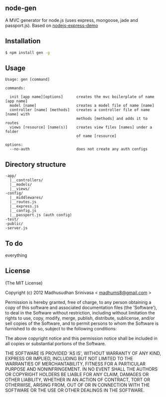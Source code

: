 ## node-gen
A MVC generator for node.js (uses express, mongoose, jade and passport.js). Based on [nodejs-express-demo](http://github.com/madhums/nodejs-express-mongoose-demo)

## Installation

```sh
$ npm install gen -g
```

## Usage

```
Usage: gen [command]

commands:

  init [app name][options]      creates the mvc boilerplate of name [app name]
  model [name]                  creates a model file of name [name]
  controller [name] [methods]   creates a controller file of name [name] with
                                methods [methods] and adds it to routes
  views [resource] [name(s)]    creates view files [names] under a folder
                                of name [resource]

options:
  --no-auth                     does not create any auth configs
```

## Directory structure

```
-app/
  |__controllers/
  |__models/
  |__views/
-config/
  |__middlewares/
  |__routes.js
  |__express.js
  |__config.js
  |__passport.js (auth config)
-test/
-public/
-server.js
```

## To do
everything

## License
(The MIT License)

Copyright (c) 2012 Madhusudhan Srinivasa < [madhums8@gmail.com](mailto:madhums8@gmail.com) >

Permission is hereby granted, free of charge, to any person obtaining a copy of this software and associated documentation files (the 'Software'), to deal in the Software without restriction, including without limitation the rights to use, copy, modify, merge, publish, distribute, sublicense, and/or sell copies of the Software, and to permit persons to whom the Software is furnished to do so, subject to the following conditions:

The above copyright notice and this permission notice shall be included in all copies or substantial portions of the Software.

THE SOFTWARE IS PROVIDED 'AS IS', WITHOUT WARRANTY OF ANY KIND, EXPRESS OR IMPLIED, INCLUDING BUT NOT LIMITED TO THE WARRANTIES OF MERCHANTABILITY, FITNESS FOR A PARTICULAR PURPOSE AND NONINFRINGEMENT. IN NO EVENT SHALL THE AUTHORS OR COPYRIGHT HOLDERS BE LIABLE FOR ANY CLAIM, DAMAGES OR OTHER LIABILITY, WHETHER IN AN ACTION OF CONTRACT, TORT OR OTHERWISE, ARISING FROM, OUT OF OR IN CONNECTION WITH THE SOFTWARE OR THE USE OR OTHER DEALINGS IN THE SOFTWARE.
